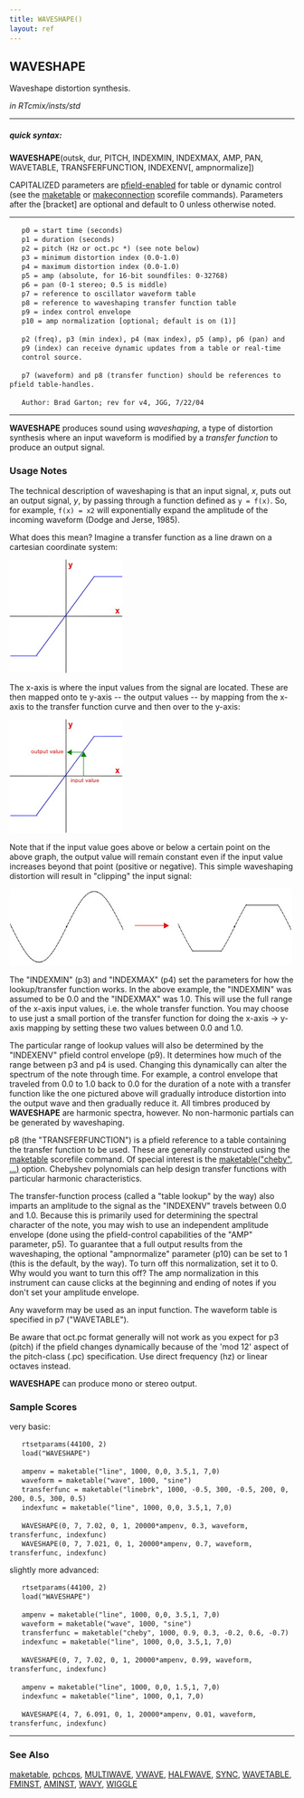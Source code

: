 ```yaml
---
title: WAVESHAPE()
layout: ref
---
```


## WAVESHAPE

Waveshape distortion synthesis.

*in RTcmix/insts/std*  
  

-----

##### quick syntax:

**WAVESHAPE**(outsk, dur, PITCH, INDEXMIN, INDEXMAX, AMP, PAN,
WAVETABLE, TRANSFERFUNCTION, INDEXENV\[, ampnormalize\])

CAPITALIZED parameters are [pfield-enabled](pfield-enabled.html) for
table or dynamic control (see the
[maketable](../scorefile/maketable-2.html) or
[makeconnection](../scorefile/makeconnection-2.html) scorefile
commands). Parameters after the \[bracket\] are optional and default to
0 unless otherwise noted.

-----

  

``` 
   p0 = start time (seconds)
   p1 = duration (seconds)
   p2 = pitch (Hz or oct.pc *) (see note below)
   p3 = minimum distortion index (0.0-1.0)
   p4 = maximum distortion index (0.0-1.0)
   p5 = amp (absolute, for 16-bit soundfiles: 0-32768)
   p6 = pan (0-1 stereo; 0.5 is middle)
   p7 = reference to oscillator waveform table
   p8 = reference to waveshaping transfer function table
   p9 = index control envelope
   p10 = amp normalization [optional; default is on (1)]

   p2 (freq), p3 (min index), p4 (max index), p5 (amp), p6 (pan) and
   p9 (index) can receive dynamic updates from a table or real-time
   control source.

   p7 (waveform) and p8 (transfer function) should be references to pfield table-handles.

   Author: Brad Garton; rev for v4, JGG, 7/22/04
```

  

-----

  
**WAVESHAPE** produces sound using *waveshaping*, a type of distortion
synthesis where an input waveform is modified by a *transfer function*
to produce an output signal. <span id="usage_notes"></span>

### Usage Notes

The technical description of waveshaping is that an input signal, *x*,
puts out an output signal, *y*, by passing through a function defined as
`y = f(x)`. So, for example, `f(x) = x2` will exponentially expand the
amplitude of the incoming waveform (Dodge and Jerse, 1985).

What does this mean? Imagine a transfer function as a line drawn on a
cartesian coordinate system:

  
![](images/waveshape1.jpg)

  
The x-axis is where the input values from the signal are located. These
are then mapped onto te y-axis -- the output values -- by mapping from
the x-axis to the transfer function curve and then over to the y-axis:

  
![](images/waveshape2.jpg)

  
Note that if the input value goes above or below a certain point on the
above graph, the output value will remain constant even if the input
value increases beyond that point (positive or negative). This simple
waveshaping distortion will result in "clipping" the input signal:

  
![](images/waveshape3.jpg)

  

The "INDEXMIN" (p3) and "INDEXMAX" (p4) set the parameters for how the
lookup/transfer function works. In the above example, the "INDEXMIN" was
assumed to be 0.0 and the "INDEXMAX" was 1.0. This will use the full
range of the x-axis input values, i.e. the whole transfer function. You
may choose to use just a small portion of the transfer function for
doing the x-axis -\> y-axis mapping by setting these two values between
0.0 and 1.0.

The particular range of lookup values will also be determined by the
"INDEXENV" pfield control envelope (p9). It determines how much of the
range between p3 and p4 is used. Changing this dynamically can alter the
spectrum of the note through time. For example, a control envelope that
traveled from 0.0 to 1.0 back to 0.0 for the duration of a note with a
transfer function like the one pictured above will gradually introduce
distortion into the output wave and then gradually reduce it. All
timbres produced by **WAVESHAPE** are harmonic spectra, however. No
non-harmonic partials can be generated by waveshaping.

p8 (the "TRANSFERFUNCTION") is a pfield reference to a table containing
the transfer function to be used. These are generally constructed using
the [maketable](../scorefile/maketable.html) scorefile command. Of
special interest is the [maketable("cheby",
...)](../scorefile/maketable.html#cheby) option. Chebyshev polynomials
can help design transfer functions with particular harmonic
characteristics.

The transfer-function process (called a "table lookup" by the way) also
imparts an amplitude to the signal as the "INDEXENV" travels between 0.0
and 1.0. Because this is primarily used for determining the spectral
character of the note, you may wish to use an independent amplitude
envelope (done using the pfield-control capabilities of the "AMP"
parameter, p5). To guarantee that a full output results from the
waveshaping, the optional "ampnormalize" parameter (p10) can be set to 1
(this is the default, by the way). To turn off this normalization, set
it to 0. Why would you want to turn this off? The amp normalization in
this instrument can cause clicks at the beginning and ending of notes if
you don't set your amplitude envelope.

Any waveform may be used as an input function. The waveform table is
specified in p7 ("WAVETABLE").

Be aware that oct.pc format generally will not work as you expect for p3
(pitch) if the pfield changes dynamically because of the 'mod 12' aspect
of the pitch-class (.pc) specification. Use direct frequency (hz) or
linear octaves instead.

**WAVESHAPE** can produce mono or stereo output.

### Sample Scores

very basic:

``` 
   rtsetparams(44100, 2)
   load("WAVESHAPE")

   ampenv = maketable("line", 1000, 0,0, 3.5,1, 7,0)
   waveform = maketable("wave", 1000, "sine")
   transferfunc = maketable("linebrk", 1000, -0.5, 300, -0.5, 200, 0, 200, 0.5, 300, 0.5)
   indexfunc = maketable("line", 1000, 0,0, 3.5,1, 7,0)

   WAVESHAPE(0, 7, 7.02, 0, 1, 20000*ampenv, 0.3, waveform, transferfunc, indexfunc)
   WAVESHAPE(0, 7, 7.021, 0, 1, 20000*ampenv, 0.7, waveform, transferfunc, indexfunc)
```

  
  
slightly more advanced:

``` 
   rtsetparams(44100, 2)
   load("WAVESHAPE")

   ampenv = maketable("line", 1000, 0,0, 3.5,1, 7,0)
   waveform = maketable("wave", 1000, "sine")
   transferfunc = maketable("cheby", 1000, 0.9, 0.3, -0.2, 0.6, -0.7)
   indexfunc = maketable("line", 1000, 0,0, 3.5,1, 7,0)

   WAVESHAPE(0, 7, 7.02, 0, 1, 20000*ampenv, 0.99, waveform, transferfunc, indexfunc)

   ampenv = maketable("line", 1000, 0,0, 1.5,1, 7,0)
   indexfunc = maketable("line", 1000, 0,1, 7,0)

   WAVESHAPE(4, 7, 6.091, 0, 1, 20000*ampenv, 0.01, waveform, transferfunc, indexfunc)
```

  

-----

### See Also

[maketable](../scorefile/maketable.html),
[pchcps](../scorefile/pchcps.html), [MULTIWAVE](MULTIWAVE.html),
[VWAVE](VWAVE.html), [HALFWAVE](HALFWAVE.html), [SYNC](SYNC.html),
[WAVETABLE](WAVETABLE.html), [FMINST](FMINST.html),
[AMINST](AMINST.html), [WAVY](WAVY.html), [WIGGLE](WIGGLE.html)
